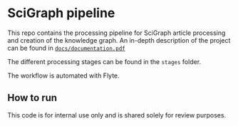 # SciGraph pipeline

This repo contains the processing pipeline for SciGraph article processing and creation of the knowledge graph. An in-depth description of the project can be found in [`docs/documentation.pdf`](./docs/documentation.pdf)

The different processing stages can be found in the `stages` folder.

The workflow is automated with Flyte.

## How to run

This code is for internal use only and is shared solely for review purposes.